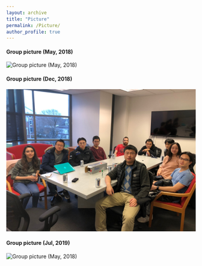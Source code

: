 ```yaml
---
layout: archive
title: "Picture"
permalink: /Picture/
author_profile: true
---
```



#### Group picture (May, 2018)

![Group picture (May, 2018)](../images/group_2018.05-small.jpg)


#### Group picture (Dec, 2018)

![Group picture (May, 2018)](../images/DEC-2018.jpg)


#### Group picture (Jul, 2019)

![Group picture (May, 2018)](../images/JUL-2019.jpg)